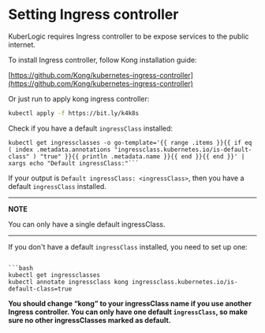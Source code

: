 # Setting Ingress controller

KuberLogic requires Ingress controller to be expose services to the public internet.

To install Ingress controller, follow Kong installation guide:

[https://github.com/Kong/kubernetes-ingress-controller](https://github.com/Kong/kubernetes-ingress-controller)

Or just run to apply kong ingress controller:

```bash
kubectl apply -f https://bit.ly/k4k8s
```

Check if you have a default `ingressClass` installed:
```shell
kubectl get ingressclasses -o go-template='{{ range .items }}{{ if eq ( index .metadata.annotations "ingressclass.kubernetes.io/is-default-class" ) "true" }}{{ println .metadata.name }}{{ end }}{{ end }}' | xargs echo "Default ingressClass:"```
```

If your output is `Default ingressClass: <ingressClass>`, then you have a default `ingressClass` installed.

---
**NOTE**

You can only have a single default ingressClass.

---

If you don't have a default `ingressClass` installed, you need to set up one:

```shell

```bash
kubectl get ingressclasses
kubectl annotate ingressclass kong ingressclass.kubernetes.io/is-default-class=true
```

**You should change “kong” to your ingressClass name if you use another Ingress controller. You can only have one default `ingressClass`, so make sure no other ingressClasses marked as default.**